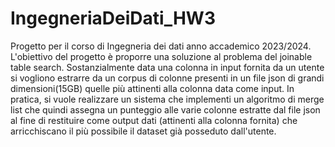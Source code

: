 # IngegneriaDeiDati_HW3
Progetto per il corso di Ingegneria dei dati anno accademico 2023/2024.
L'obiettivo del progetto è proporre una soluzione al problema del joinable table search.
Sostanzialmente data una colonna in input fornita da un utente si vogliono estrarre da un corpus di colonne presenti in un file json di grandi dimensioni(15GB) quelle più attinenti alla colonna data come input. In pratica, si vuole realizzare un sistema che implementi un algoritmo di merge list che quindi assegna un punteggio alle varie colonne estratte dal file json al fine di restituire come output dati (attinenti alla colonna fornita) che arricchiscano il più possibile il dataset già posseduto dall'utente.

